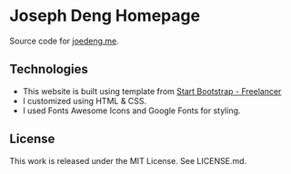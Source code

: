 # Joseph Deng Homepage

Source code for [joedeng.me](joedeng.me).

## Technologies
- This website is built using template from [Start Bootstrap - Freelancer](https://startbootstrap.com/template-overviews/freelancer/)
- I customized using HTML & CSS.
- I used Fonts Awesome Icons and Google Fonts for styling.

## License
This work is released under the MIT License. See LICENSE.md.
